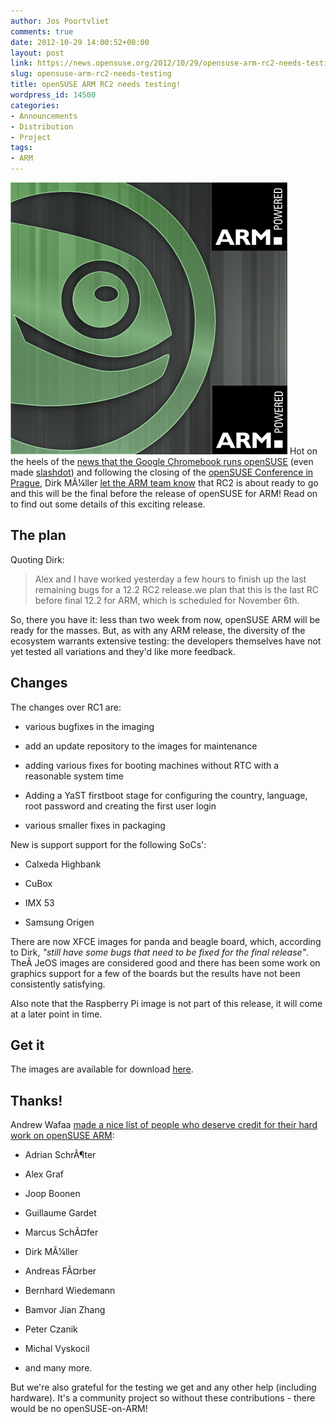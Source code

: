 ```yaml
---
author: Jos Poortvliet
comments: true
date: 2012-10-29 14:00:52+00:00
layout: post
link: https://news.opensuse.org/2012/10/29/opensuse-arm-rc2-needs-testing/
slug: opensuse-arm-rc2-needs-testing
title: openSUSE ARM RC2 needs testing!
wordpress_id: 14500
categories:
- Announcements
- Distribution
- Project
tags:
- ARM
---
```


![ARMopenSUSE Logo](/wp-content/uploads/2012/09/ARMopenSUSE.png) Hot on the heels of the [news that the Google Chromebook runs openSUSE](http://andrew.wafaa.eu/blog/geeko-goes-chrome/) (even made [slashdot](http://hardware.slashdot.org/story/12/10/25/1941225/developer-gets-opensuse-running-on-249-google-chromebook)) and following the closing of the [openSUSE Conference in Prague](http://conference.opensuse.org), Dirk MÃ¼ller [let the ARM team know](http://lists.opensuse.org/opensuse-arm/2012-10/msg00184.html) that RC2 is about ready to go and this will be the final before the release of openSUSE for ARM! Read on to find out some details of this exciting release.

<!-- more -->


## The plan


Quoting Dirk:


<blockquote>Alex and I have worked yesterday a few hours to finish up the last remaining bugs for a 12.2 RC2 release.we plan that this is the last RC before final 12.2 for ARM, which is scheduled for November 6th.</blockquote>


So, there you have it: less than two week from now, openSUSE ARM will be ready for the masses. But, as with any ARM release, the diversity of the ecosystem warrants extensive testing: the developers themselves have not yet tested all variations and they'd like more feedback.


## Changes


The changes over RC1 are:



	
  * various bugfixes in the imaging

	
  * add an update repository to the images for maintenance

	
  * adding various fixes for booting machines without RTC with a reasonable system time

	
  * Adding a YaST firstboot stage for configuring the country, language, root password and creating the first user login

	
  * various smaller fixes in packaging


New is support support for the following SoCs':

	
  * Calxeda Highbank

	
  * CuBox

	
  * IMX 53

	
  * Samsung Origen


There are now XFCE images for panda and beagle board, which, according to Dirk, _"still have some bugs that need to be fixed for the final release"_. TheÂ JeOS images are considered good and there has been some work on graphics support for a few of the boards but the results have not been consistently satisfying.

Also note that the Raspberry Pi image is not part of this release, it will come at a later point in time.


## Get it


The images are available for download [here](http://download.opensuse.org/ports/armv7hl/distribution/12.2-RC2/).


## Thanks!


Andrew Wafaa [made a nice list of people who deserve credit for their hard work on openSUSE ARM](http://andrew.wafaa.eu/blog/clarification-credits-for-opensuse-on-arm-chromebooks/):



	
  * Adrian SchrÃ¶ter

	
  * Alex Graf

	
  * Joop Boonen

	
  * Guillaume Gardet

	
  * Marcus SchÃ¤fer

	
  * Dirk MÃ¼ller

	
  * Andreas FÃ¤rber

	
  * Bernhard Wiedemann

	
  * Bamvor Jian Zhang

	
  * Peter Czanik

	
  * Michal Vyskocil

	
  * and many more.


But we're also grateful for the testing we get and any other help (including hardware). It's a community project so without these contributions - there would be no openSUSE-on-ARM!
